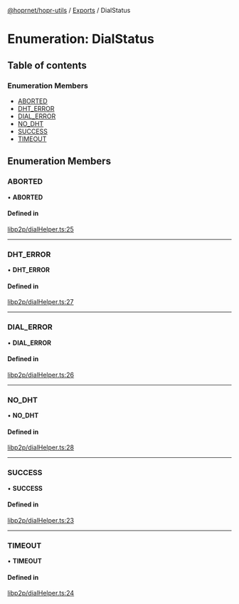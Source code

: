 [@hoprnet/hopr-utils](../README.md) / [Exports](../modules.md) / DialStatus

# Enumeration: DialStatus

## Table of contents

### Enumeration Members

- [ABORTED](DialStatus.md#aborted)
- [DHT\_ERROR](DialStatus.md#dht_error)
- [DIAL\_ERROR](DialStatus.md#dial_error)
- [NO\_DHT](DialStatus.md#no_dht)
- [SUCCESS](DialStatus.md#success)
- [TIMEOUT](DialStatus.md#timeout)

## Enumeration Members

### ABORTED

• **ABORTED**

#### Defined in

[libp2p/dialHelper.ts:25](https://github.com/nicobao/hoprnet/blob/master/packages/utils/src/libp2p/dialHelper.ts#L25)

___

### DHT\_ERROR

• **DHT\_ERROR**

#### Defined in

[libp2p/dialHelper.ts:27](https://github.com/nicobao/hoprnet/blob/master/packages/utils/src/libp2p/dialHelper.ts#L27)

___

### DIAL\_ERROR

• **DIAL\_ERROR**

#### Defined in

[libp2p/dialHelper.ts:26](https://github.com/nicobao/hoprnet/blob/master/packages/utils/src/libp2p/dialHelper.ts#L26)

___

### NO\_DHT

• **NO\_DHT**

#### Defined in

[libp2p/dialHelper.ts:28](https://github.com/nicobao/hoprnet/blob/master/packages/utils/src/libp2p/dialHelper.ts#L28)

___

### SUCCESS

• **SUCCESS**

#### Defined in

[libp2p/dialHelper.ts:23](https://github.com/nicobao/hoprnet/blob/master/packages/utils/src/libp2p/dialHelper.ts#L23)

___

### TIMEOUT

• **TIMEOUT**

#### Defined in

[libp2p/dialHelper.ts:24](https://github.com/nicobao/hoprnet/blob/master/packages/utils/src/libp2p/dialHelper.ts#L24)
